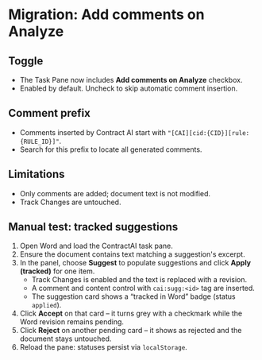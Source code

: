 # Migration: Add comments on Analyze

## Toggle
- The Task Pane now includes **Add comments on Analyze** checkbox.
- Enabled by default. Uncheck to skip automatic comment insertion.

## Comment prefix
- Comments inserted by Contract AI start with `"[CAI][cid:{CID}][rule:{RULE_ID}]"`.
- Search for this prefix to locate all generated comments.

## Limitations
- Only comments are added; document text is not modified.
- Track Changes are untouched.

## Manual test: tracked suggestions

1. Open Word and load the ContractAI task pane.
2. Ensure the document contains text matching a suggestion's excerpt.
3. In the panel, choose **Suggest** to populate suggestions and click **Apply (tracked)** for one item.
   - Track Changes is enabled and the text is replaced with a revision.
   - A comment and content control with `cai:sugg:<id>` tag are inserted.
   - The suggestion card shows a “tracked in Word” badge (status `applied`).
4. Click **Accept** on that card – it turns grey with a checkmark while the Word revision remains pending.
5. Click **Reject** on another pending card – it shows as rejected and the document stays untouched.
6. Reload the pane: statuses persist via `localStorage`.
